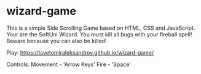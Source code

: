 # wizard-game
This is a simple Side Scrolling Game based on HTML, CSS and JavaScript.
Your are the SoftUni Wizard. You must kill all bugs with your fireball spell! Beware because you can also be killed!  

Play: https://tsvetomiraleksandrov.github.io/wizard-game/

Controls: 
Movement - 'Arrow Keys'
Fire - 'Space'
